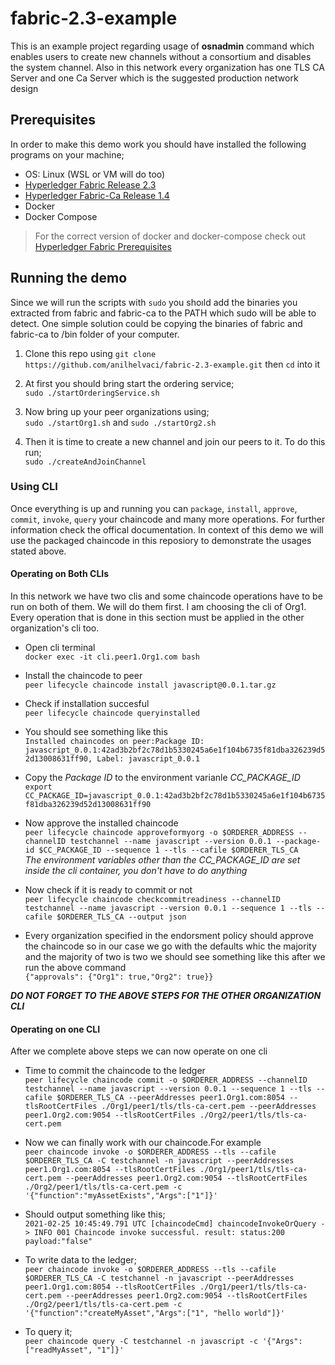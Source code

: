 # fabric-2.3-example

This is an example project regarding usage of **osnadmin** command which enables users to create new channels without a consortium and disables the system channel.
Also in this network every organization has one TLS CA Server and one Ca Server which is the suggested production network design 

## Prerequisites

In order to make this demo work you should have installed the following programs on your machine;

* OS: Linux (WSL or VM will do too)
* [Hyperledger Fabric Release 2.3](https://github.com/hyperledger/fabric/releases/tag/v2.3.1)
* [Hyperledger Fabric-Ca Release 1.4](https://github.com/hyperledger/fabric-ca/releases/tag/v1.4.9)
* Docker 
* Docker Compose

> For the correct version of docker and docker-compose check out [Hyperledger Fabric Prerequisites](https://hyperledger-fabric.readthedocs.io/en/release-2.3/prereqs.html)

## Running the demo
Since we will run the scripts with ``sudo`` you shoıld add the binaries you extracted from fabric and fabric-ca to the PATH which sudo will be able to detect. One simple solution could be copying the binaries of fabric and fabric-ca to /bin folder of your computer.

1. Clone this repo using `git clone https://github.com/anilhelvaci/fabric-2.3-example.git` then `cd` into it

3. At first you should bring start the ordering service;<br/> `sudo ./startOrderingService.sh`

5. Now bring up your peer organizations using;<br/>`sudo ./startOrg1.sh` and `sudo ./startOrg2.sh`

7. Then it is time to create a new channel and join our peers to it. To do this run;<br/> `sudo ./createAndJoinChannel`


### Using CLI
Once everything is up and running you can `package`, `install`, `approve`, `commit`, `invoke`, `query` your chaincode and many more operations. For further information check the offical documentation. In context of this demo we will use the packaged chaincode in this reposiory to demonstrate the usages stated above.

#### Operating on Both CLIs
In this network we have two clis and some chaincode operations have to be run on both of them. We will do them first. I am choosing the cli of Org1. Every operation that is done in this section must be applied in the other organization's cli too.
* Open cli terminal<br/>`docker exec -it cli.peer1.Org1.com bash`

* Install the chaincode to peer<br/>`peer lifecycle chaincode install javascript@0.0.1.tar.gz`

* Check if installation succesful <br/>`peer lifecycle chaincode queryinstalled`

* You should see something like this<br/>```Installed chaincodes on peer:Package ID: javascript_0.0.1:42ad3b2bf2c78d1b5330245a6e1f104b6735f81dba326239d52d13008631ff90, Label: javascript_0.0.1```

* Copy the *Package ID* to the environment varianle *CC_PACKAGE_ID*<br/>`export CC_PACKAGE_ID=javascript_0.0.1:42ad3b2bf2c78d1b5330245a6e1f104b6735f81dba326239d52d13008631ff90`

* Now approve the installed chaincode<br/>`peer lifecycle chaincode approveformyorg -o $ORDERER_ADDRESS --channelID testchannel --name javascript --version 0.0.1 --package-id $CC_PACKAGE_ID --sequence 1 --tls --cafile $ORDERER_TLS_CA`<br/>_The environment variables other than the CC_PACKAGE_ID are set inside the cli container, you don't have to do anything_

* Now check if it is ready to commit or not<br/>`peer lifecycle chaincode checkcommitreadiness --channelID testchannel --name javascript --version 0.0.1 --sequence 1 --tls --cafile $ORDERER_TLS_CA --output json`

* Every organization specified in the endorsment policy should approve the chaincode so in our case we go with the defaults whic the majority and the majority of two is two we should see something like this after we run the above command<br/>`{"approvals": {"Org1": true,"Org2": true}}`

**_DO NOT FORGET TO THE ABOVE STEPS FOR THE OTHER ORGANIZATION CLI_**

#### Operating on one CLI
After we complete above steps we can now operate on one cli
* Time to commit the chaincode to the ledger<br/>`peer lifecycle chaincode commit -o $ORDERER_ADDRESS --channelID testchannel --name javascript --version 0.0.1 --sequence 1 --tls --cafile $ORDERER_TLS_CA --peerAddresses peer1.Org1.com:8054 --tlsRootCertFiles ./Org1/peer1/tls/tls-ca-cert.pem --peerAddresses peer1.Org2.com:9054 --tlsRootCertFiles ./Org2/peer1/tls/tls-ca-cert.pem`

* Now we can finally work with our chaincode.For example<br/>`peer chaincode invoke -o $ORDERER_ADDRESS --tls --cafile $ORDERER_TLS_CA -C testchannel -n javascript --peerAddresses peer1.Org1.com:8054 --tlsRootCertFiles ./Org1/peer1/tls/tls-ca-cert.pem --peerAddresses peer1.Org2.com:9054 --tlsRootCertFiles ./Org2/peer1/tls/tls-ca-cert.pem -c '{"function":"myAssetExists","Args":["1"]}'`

* Should output something like this;<br/>`2021-02-25 10:45:49.791 UTC [chaincodeCmd] chaincodeInvokeOrQuery -> INFO 001 Chaincode invoke successful. result: status:200 payload:"false"`

* To write data to the ledger;<br/>`peer chaincode invoke -o $ORDERER_ADDRESS --tls --cafile $ORDERER_TLS_CA -C testchannel -n javascript --peerAddresses peer1.Org1.com:8054 --tlsRootCertFiles ./Org1/peer1/tls/tls-ca-cert.pem --peerAddresses peer1.Org2.com:9054 --tlsRootCertFiles ./Org2/peer1/tls/tls-ca-cert.pem -c '{"function":"createMyAsset","Args":["1", "hello world"]}'`

* To query it;<br/>`peer chaincode query -C testchannel -n javascript -c '{"Args":["readMyAsset", "1"]}'`
